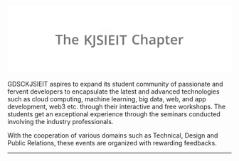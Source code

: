 ![Logo](assets/logo.gif)

GDSCKJSIEIT aspires to expand its student community of passionate and fervent developers to encapsulate the latest and advanced technologies such as cloud computing, machine learning, big data, web, and app development, web3 etc. through their interactive and free workshops. The students get an exceptional experience through the seminars conducted involving the industry professionals. 

With the cooperation of various domains such as Technical, Design and Public Relations, these events are organized with rewarding feedbacks.

<hr>
